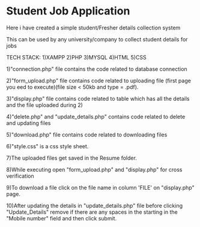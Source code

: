 # Student Job Application

Here i have created a simple student/Fresher details collection system  

This can be used by any university/company to collect student details for jobs

TECH STACK:
1)XAMPP
2)PHP
3)MYSQL
4)HTML
5)CSS

1)"connection.php" file contains the code related to database connection

2)"form_upload.php" file contains code related to uploading file (first page you eed to execute)(file size < 50kb and type = .pdf).

3)"display.php" file contains code related to table which has all the details and the file uploaded during 2) 

4)"delete.php" and "update_details.php" contains code related to delete and updating files

5)"download.php" file contains code related to downloading files

6)"style.css" is a css style sheet.

7)The uploaded files get saved in the Resume folder.

8)While executing open "form_upload.php" and "display.php" for cross verification 

9)To download a file click on the file name in column 'FILE' on "display.php" page.

10)After updating the details in "update_details.php" file before clicking "Update_Details" remove if there are any spaces in the starting in the "Mobile number" field and then click submit.


